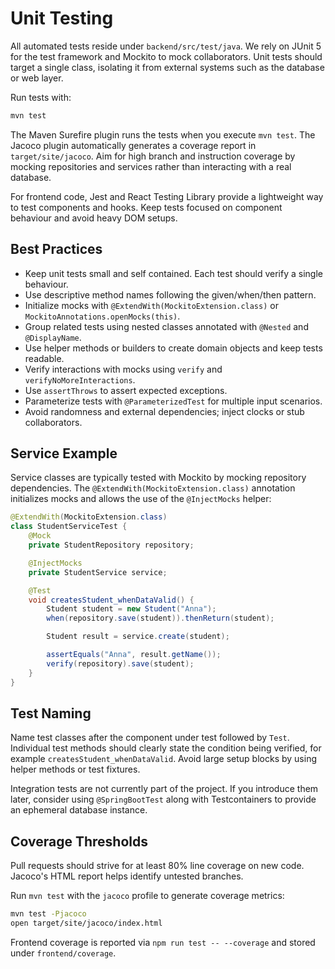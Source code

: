 # Unit Testing

All automated tests reside under `backend/src/test/java`. We rely on JUnit 5 for the test framework and Mockito to mock collaborators. Unit tests should target a single class, isolating it from external systems such as the database or web layer.

Run tests with:
```bash
mvn test
```

The Maven Surefire plugin runs the tests when you execute `mvn test`. The Jacoco plugin automatically generates a coverage report in `target/site/jacoco`. Aim for high branch and instruction coverage by mocking repositories and services rather than interacting with a real database.

For frontend code, Jest and React Testing Library provide a lightweight way to test components and hooks. Keep tests focused on component behaviour and avoid heavy DOM setups.
## Best Practices
- Keep unit tests small and self contained. Each test should verify a single behaviour.
- Use descriptive method names following the given/when/then pattern.
- Initialize mocks with `@ExtendWith(MockitoExtension.class)` or `MockitoAnnotations.openMocks(this)`.
- Group related tests using nested classes annotated with `@Nested` and `@DisplayName`.
- Use helper methods or builders to create domain objects and keep tests readable.
- Verify interactions with mocks using `verify` and `verifyNoMoreInteractions`.
- Use `assertThrows` to assert expected exceptions.
- Parameterize tests with `@ParameterizedTest` for multiple input scenarios.
- Avoid randomness and external dependencies; inject clocks or stub collaborators.

## Service Example
Service classes are typically tested with Mockito by mocking repository dependencies. The `@ExtendWith(MockitoExtension.class)` annotation initializes mocks and allows the use of the `@InjectMocks` helper:

```java
@ExtendWith(MockitoExtension.class)
class StudentServiceTest {
    @Mock
    private StudentRepository repository;

    @InjectMocks
    private StudentService service;

    @Test
    void createsStudent_whenDataValid() {
        Student student = new Student("Anna");
        when(repository.save(student)).thenReturn(student);

        Student result = service.create(student);

        assertEquals("Anna", result.getName());
        verify(repository).save(student);
    }
}
```

## Test Naming
Name test classes after the component under test followed by `Test`. Individual test methods should clearly state the condition being verified, for example `createsStudent_whenDataValid`. Avoid large setup blocks by using helper methods or test fixtures.

Integration tests are not currently part of the project. If you introduce them later, consider using `@SpringBootTest` along with Testcontainers to provide an ephemeral database instance.

## Coverage Thresholds
Pull requests should strive for at least 80% line coverage on new code. Jacoco's HTML report helps identify untested branches.

Run `mvn test` with the `jacoco` profile to generate coverage metrics:
```bash
mvn test -Pjacoco
open target/site/jacoco/index.html
```
Frontend coverage is reported via `npm run test -- --coverage` and stored under `frontend/coverage`.

